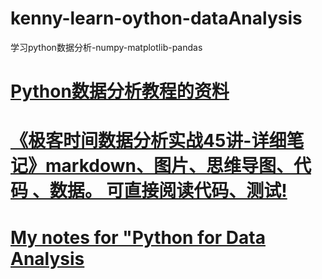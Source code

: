 # kenny-learn-oython-dataAnalysis
学习python数据分析-numpy-matplotlib-pandas
# <a href="https://github.com/TheisTrue/DataAnalysis">Python数据分析教程的资料</a>
# <a href="https://github.com/xiaomiwujiecao/DataAnalysisInAction">《极客时间数据分析实战45讲-详细笔记》markdown、图片、思维导图、代码 、数据。 可直接阅读代码、测试!</a>
# <a href="https://github.com/bytetopia/python_for_data_analysis">My notes for "Python for Data Analysis</a>
# <a href=""></a>
# <a href=""></a>
# <a href=""></a>
# <a href=""></a>
# <a href=""></a>
# <a href=""></a>
# <a href=""></a>
# <a href=""></a>
# <a href=""></a>
# <a href=""></a>
# <a href=""></a>
# <a href=""></a>
# <a href=""></a>
# <a href=""></a>
# <a href=""></a>
# <a href=""></a>
# <a href=""></a>
# <a href=""></a>
# <a href=""></a>
# <a href=""></a>
# <a href=""></a>
# <a href=""></a>
# <a href=""></a>
# <a href=""></a>
# <a href=""></a>
# <a href=""></a>
# <a href=""></a>
# <a href=""></a>
# <a href=""></a>
# <a href=""></a>
# <a href=""></a>
# <a href=""></a>
# <a href=""></a>
# <a href=""></a>



